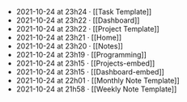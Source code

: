 - 2021-10-24 at 23h24 · [[Task Template]]
- 2021-10-24 at 23h22 · [[Dashboard]]
- 2021-10-24 at 23h22 · [[Project Template]]
- 2021-10-24 at 23h21 · [[Home]]
- 2021-10-24 at 23h20 · [[Notes]]
- 2021-10-24 at 23h19 · [[Programming]]
- 2021-10-24 at 23h15 · [[Projects-embed]]
- 2021-10-24 at 23h15 · [[Dashboard-embed]]
- 2021-10-24 at 22h01 · [[Monthly Note Template]]
- 2021-10-24 at 21h58 · [[Weekly Note Template]]
